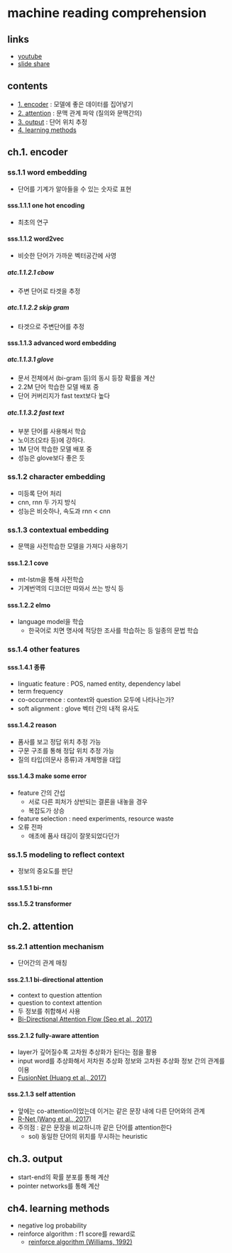 # machine reading comprehension

## links

- [youtube](https://www.youtube.com/watch?v=XBCkJck0cdY)
- [slide share](https://www.slideshare.net/NaverEngineering/ss-108892693)

## contents

- [1. encoder](#ch.1.-encoder) : 모델에 좋은 데이터를 집어넣기
- [2. attention](#ch.2.-attention) : 문맥 관계 파악 (질의와 문맥간의)
- [3. output](#ch.3.-output) : 단어 위치 추정
- [4. learning methods](#ch4.-learning-methods)

## ch.1. encoder

### ss.1.1 word embedding

- 단어를 기계가 알아들을 수 있는 숫자로 표현

#### sss.1.1.1 one hot encoding

- 최초의 연구

#### sss.1.1.2 word2vec

- 비슷한 단어가 가까운 벡터공간에 사영

##### atc.1.1.2.1 cbow

- 주변 단어로 타겟을 추정

##### atc.1.1.2.2 skip gram

- 타겟으로 주변단어를 추정

#### sss.1.1.3 advanced word embedding

##### atc.1.1.3.1 glove

- 문서 전체에서 (bi-gram 등)의 동시 등장 확률을 계산
- 2.2M 단어 학습한 모델 배포 중
- 단어 커버리지가 fast text보다 높다

##### atc.1.1.3.2 fast text

- 부분 단어를 사용해서 학습
- 노이즈(오타 등)에 강하다.
- 1M 단어 학습한 모델 배포 중
- 성능은 glove보다 좋은 듯

### ss.1.2 character embedding

- 미등록 단어 처리
- cnn, rnn 두 가지 방식
- 성능은 비슷하나, 속도과 rnn < cnn

### ss.1.3 contextual embedding

- 문맥을 사전학습한 모델을 가져다 사용하기

#### sss.1.2.1 cove

- mt-lstm을 통해 사전학습
- 기계번역의 디코더만 따와서 쓰는 방식 등

#### sss.1.2.2 elmo

- language model을 학습
  - 한국어로 치면 명사에 적당한 조사를 학습하는 등 일종의 문법 학습

### ss.1.4 other features

#### sss.1.4.1 종류

- linguatic feature : POS, named entity, dependency label
- term frequency
- co-occurrence : context와 question 모두에 나타나는가?
- soft alignment : glove 벡터 간의 내적 유사도

#### sss.1.4.2 reason

- 품사를 보고 정답 위치 추정 가능
- 구문 구조를 통해 정답 위치 추정 가능
- 질의 타입(의문사 종류)과 개체명을 대입

#### sss.1.4.3 make some error

- feature 간의 간섭
  - 서로 다른 피처가 상반되는 결론을 내놓을 경우
  - 복잡도가 상승
- feature selection : need experiments, resource waste
- 오류 전파
  - 애초에 품사 태깅이 잘못되었다던가

### ss.1.5 modeling to reflect context

- 정보의 중요도를 판단

#### sss.1.5.1 bi-rnn

#### sss.1.5.2 transformer

## ch.2. attention

### ss.2.1 attention mechanism

- 단어간의 관계 매칭

#### sss.2.1.1 bi-directional attention

- context to question attention
- question to context attention
- 두 정보를 취합해서 사용
- [Bi-Directional Attention Flow (Seo et al., 2017)]()

#### sss.2.1.2 fully-aware attention

- layer가 깊어질수록 고차원 추상화가 된다는 점을 활용
- input word를 추상화해서 저차원 추상화 정보와 고차원 추상화 정보 간의 관계를 이용
- [FusionNet (Huang et al., 2017)]()

#### sss.2.1.3 self attention

- 앞에는 co-attention이었는데 이거는 같은 문장 내에 다른 단어와의 관계
- [R-Net (Wang et al., 2017)]()
- 주의점 : 같은 문장을 비교하니까 같은 단어를 attention한다
  - sol) 동일한 단어의 위치를 무시하는 heuristic

## ch.3. output

- start-end의 확률 분포를 통해 계산
- pointer networks를 통해 계산

## ch4. learning methods

- negative log probability
- reinforce algorithm : f1 score를 reward로
  - [reinforce algorithm (Williams, 1992)]()
